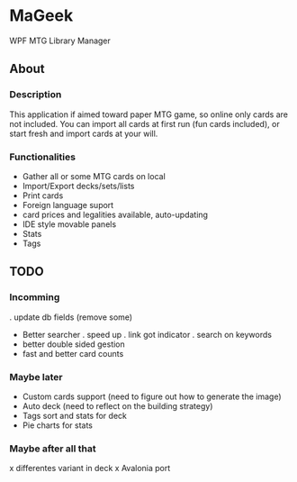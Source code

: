 # MaGeek
WPF MTG Library Manager 

## About

### Description

This application if aimed toward paper MTG game, so online only cards are not included.
You can import all cards at first run (fun cards included), or start fresh and import cards at your will.

### Functionalities

-	Gather all or some MTG cards on local
-	Import/Export decks/sets/lists
-	Print cards
-	Foreign language suport
-	card prices and legalities available, auto-updating
-	IDE style movable panels
-	Stats
-	Tags

## TODO

### Incomming

.	update db fields (remove some)
-	Better searcher
	.	speed up
	. 	link got indicator
	. 	search on keywords	
-	better double sided gestion
- fast and better card counts
	
### Maybe later

-	Custom cards support (need to figure out how to generate the image)
-	Auto deck (need to reflect on the building strategy)
-	Tags sort and stats for deck
-	Pie charts for stats

### Maybe after all that

x	differentes variant in deck
x	Avalonia port